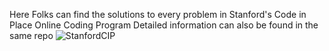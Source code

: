 Here Folks can find the solutions to every problem in Stanford's Code in Place Online Coding Program
Detailed information can also be found in the same repo
![StanfordCIP](https://github.com/OneTeraByte7/Stanford-s-Code-in-Place-Solutions/assets/119783385/59a8138b-7674-4cf1-80d9-8301363b661b)
